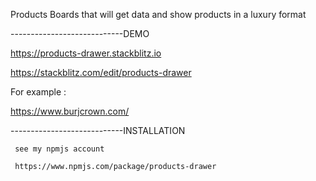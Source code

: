 Products Boards that will get data and show products in a luxury format

----------------------------DEMO

https://products-drawer.stackblitz.io

https://stackblitz.com/edit/products-drawer

For example :

https://www.burjcrown.com/

----------------------------INSTALLATION

     see my npmjs account
     
     https://www.npmjs.com/package/products-drawer
